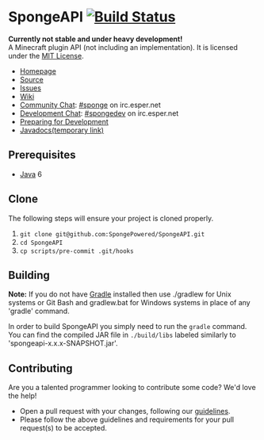 SpongeAPI [![Build Status](https://travis-ci.org/SpongePowered/SpongeAPI.svg?branch=master)](https://travis-ci.org/SpongePowered/SpongeAPI)
=============
**Currently not stable and under heavy development!**  
A Minecraft plugin API (not including an implementation). It is licensed under the [MIT License]. 

* [Homepage]
* [Source]
* [Issues]
* [Wiki]
* [Community Chat]: [#sponge] on irc.esper.net
* [Development Chat]: [#spongedev] on irc.esper.net
* [Preparing for Development]
* [Javadocs(temporary link)]

## Prerequisites
* [Java] 6

## Clone
The following steps will ensure your project is cloned properly.  
1. `git clone git@github.com:SpongePowered/SpongeAPI.git`  
2. `cd SpongeAPI`  
3. `cp scripts/pre-commit .git/hooks`

## Building
__Note:__ If you do not have [Gradle] installed then use ./gradlew for Unix systems or Git Bash and gradlew.bat for Windows systems in place of any 'gradle' command.

In order to build SpongeAPI you simply need to run the `gradle` command. You can find the compiled JAR file in `./build/libs` labeled similarly to 'spongeapi-x.x.x-SNAPSHOT.jar'.

## Contributing
Are you a talented programmer looking to contribute some code? We'd love the help!
* Open a pull request with your changes, following our [guidelines](CONTRIBUTING.md).
* Please follow the above guidelines and requirements for your pull request(s) to be accepted.

[Eclipse]: http://www.eclipse.org/
[Gradle]: http://www.gradle.org/
[Homepage]: http://spongepowered.org/
[IntelliJ]: http://www.jetbrains.com/idea/
[Issues]: http://issues.spongepowered.org/
[Wiki]: https://github.com/SpongePowered/SpongeAPI/wiki/
[Java]: http://java.oracle.com/
[Source]: https://github.com/SpongePowered/SpongeAPI/
[MIT License]: http://www.tldrlegal.com/license/mit-license
[Community Chat]: https://webchat.esper.net/?channels=sponge
[Development Chat]: https://webchat.esper.net/?channels=spongedev
[Preparing for Development]: https://docs.spongepowered.org/en/preparing/
[Javadocs(temporary link)]: http://spongepowered.github.io/SpongeAPI/
[#sponge]: irc://irc.esper.net:6667/sponge
[#spongedev]: irc://irc.esper.net:6667/spongedev
